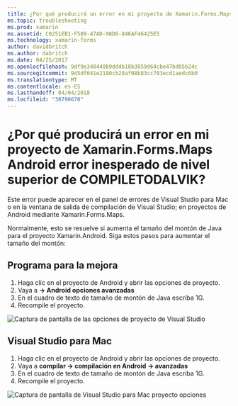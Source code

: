 ```yaml
---
title: ¿Por qué producirá un error en mi proyecto de Xamarin.Forms.Maps Android error inesperado de nivel superior de COMPILETODALVIK?
ms.topic: troubleshooting
ms.prod: xamarin
ms.assetid: C0251EB1-F509-47AD-98D6-846AF46425E5
ms.technology: xamarin-forms
author: davidbritch
ms.author: dabritch
ms.date: 04/25/2017
ms.openlocfilehash: 9df9e348440b9dd4b18b3859d64cbe47bd05b24c
ms.sourcegitcommit: 945df041e2180cb20af08b83cc703ecd1aedc6b0
ms.translationtype: MT
ms.contentlocale: es-ES
ms.lasthandoff: 04/04/2018
ms.locfileid: "30790670"
---
```

# <a name="why-does-my-xamarinformsmaps-android-project-fail-with-compiletodalvik-unexpected-top-level-error"></a>¿Por qué producirá un error en mi proyecto de Xamarin.Forms.Maps Android error inesperado de nivel superior de COMPILETODALVIK?

Este error puede aparecer en el panel de errores de Visual Studio para Mac o en la ventana de salida de compilación de Visual Studio; en proyectos de Android mediante Xamarin.Forms.Maps.

Normalmente, esto se resuelve si aumenta el tamaño del montón de Java para el proyecto Xamarin.Android. Siga estos pasos para aumentar el tamaño del montón:

## <a name="visual-studio"></a>Programa para la mejora

1. Haga clic en el proyecto de Android y abrir las opciones de proyecto.
2. Vaya a **-> Android opciones avanzadas**
3. En el cuadro de texto de tamaño de montón de Java escriba 1G.
4. Recompile el proyecto.

![Captura de pantalla de las opciones de proyecto de Visual Studio](maps-compiletodalvik-error-images/vsjavaheap.png "opciones en Visual Studio de compilación de Android")

## <a name="visual-studio-for-mac"></a>Visual Studio para Mac

1.  Haga clic en el proyecto de Android y abrir las opciones de proyecto.
2.  Vaya a **compilar -> compilación en Android -> avanzadas**
3.  En el cuadro de texto de tamaño de montón de Java escriba 1G.
4.  Recompile el proyecto.  

![Captura de pantalla de Visual Studio para Mac proyecto opciones](maps-compiletodalvik-error-images/xsjavaheap.png "opciones en Visual Studio para Mac de compilación de Android")

